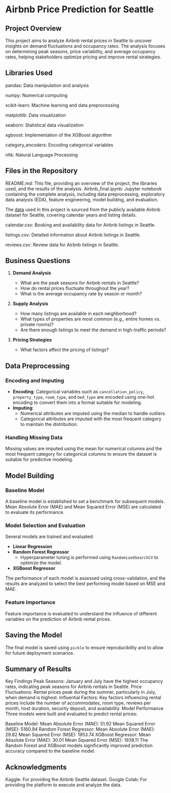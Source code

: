 # Airbnb Price Prediction for Seattle

## Project Overview
This project aims to analyze Airbnb rental prices in Seattle to uncover insights on demand fluctuations and occupancy rates. The analysis focuses on determining peak seasons, price variability, and average occupancy rates, helping stakeholders optimize pricing and improve rental strategies.

## Libraries Used
pandas: Data manipulation and analysis

numpy: Numerical computing

scikit-learn: Machine learning and data preprocessing

matplotlib: Data visualization

seaborn: Statistical data visualization

xgboost: Implementation of the XGBoost algorithm

category_encoders: Encoding categorical variables

nltk: Natural Language Processing

## Files in the Repository
README.md: This file, providing an overview of the project, the libraries used, and the results of the analysis.
Airbnb_final.ipynb: Jupyter notebook containing the complete analysis, including data preprocessing, exploratory data analysis (EDA), feature engineering, model building, and evaluation.

The [data](https://www.kaggle.com/datasets/airbnb/seattle/data) used in this project is sourced from the publicly available Airbnb dataset for Seattle, covering calendar years and listing details.

calendar.csv: Booking and availability data for Airbnb listings in Seattle.

listings.csv: Detailed information about Airbnb listings in Seattle.

reviews.csv: Review data for Airbnb listings in Seattle.

## Business Questions
1. **Demand Analysis**
   - What are the peak seasons for Airbnb rentals in Seattle?
   - How do rental prices fluctuate throughout the year?
   - What is the average occupancy rate by season or month?

2. **Supply Analysis**
   - How many listings are available in each neighborhood?
   - What types of properties are most common (e.g., entire homes vs. private rooms)?
   - Are there enough listings to meet the demand in high-traffic periods?

3. **Pricing Strategies**
   - What factors affect the pricing of listings?

## Data Preprocessing
### Encoding and Imputing
- **Encoding**: Categorical variables such as `cancellation_policy`, `property_type`, `room_type`, and `bed_type` are encoded using one-hot encoding to convert them into a format suitable for modeling.
- **Imputing**:
  - Numerical attributes are imputed using the median to handle outliers.
  - Categorical attributes are imputed with the most frequent category to maintain the distribution.

### Handling Missing Data
Missing values are imputed using the mean for numerical columns and the most frequent category for categorical columns to ensure the dataset is suitable for predictive modeling.

## Model Building
### Baseline Model
A baseline model is established to set a benchmark for subsequent models. Mean Absolute Error (MAE) and Mean Squared Error (MSE) are calculated to evaluate its performance.

### Model Selection and Evaluation
Several models are trained and evaluated:
- **Linear Regression**
- **Random Forest Regressor**
  - Hyperparameter tuning is performed using `RandomizedSearchCV` to optimize the model.
- **XGBoost Regressor**

The performance of each model is assessed using cross-validation, and the results are analyzed to select the best performing model based on MSE and MAE.

### Feature Importance
Feature importance is evaluated to understand the influence of different variables on the prediction of Airbnb rental prices.

## Saving the Model
The final model is saved using `pickle` to ensure reproducibility and to allow for future deployment scenarios.

## Summary of Results
Key Findings
Peak Seasons: January and July have the highest occupancy rates, indicating peak seasons for Airbnb rentals in Seattle.
Price Fluctuations: Rental prices peak during the summer, particularly in July, when demand is highest.
Influential Factors: Key factors influencing rental prices include the number of accommodates, room type, reviews per month, host duration, security deposit, and availability.
Model Performance
Three models were built and evaluated to predict rental prices:

Baseline Model:
Mean Absolute Error (MAE): 51.92
Mean Squared Error (MSE): 5160.94
Random Forest Regressor:
Mean Absolute Error (MAE): 29.82
Mean Squared Error (MSE): 1953.74
XGBoost Regressor:
Mean Absolute Error (MAE): 30.01
Mean Squared Error (MSE): 1938.11
The Random Forest and XGBoost models significantly improved prediction accuracy compared to the baseline model.


## Acknowledgments
Kaggle: For providing the Airbnb Seattle dataset.
Google Colab: For providing the platform to execute and analyze the data.
